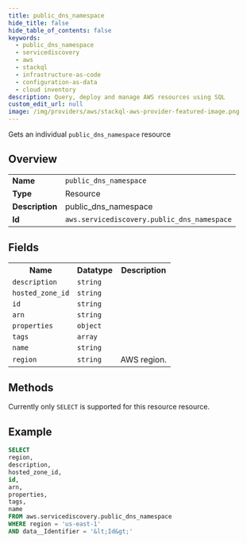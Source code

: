 ```yaml
---
title: public_dns_namespace
hide_title: false
hide_table_of_contents: false
keywords:
  - public_dns_namespace
  - servicediscovery
  - aws
  - stackql
  - infrastructure-as-code
  - configuration-as-data
  - cloud inventory
description: Query, deploy and manage AWS resources using SQL
custom_edit_url: null
image: /img/providers/aws/stackql-aws-provider-featured-image.png
---
```

Gets an individual <code>public_dns_namespace</code> resource

## Overview
<table><tbody>
<tr><td><b>Name</b></td><td><code>public_dns_namespace</code></td></tr>
<tr><td><b>Type</b></td><td>Resource</td></tr>
<tr><td><b>Description</b></td><td>public_dns_namespace</td></tr>
<tr><td><b>Id</b></td><td><code>aws.servicediscovery.public_dns_namespace</code></td></tr>
</tbody></table>

## Fields
<table><tbody>
<tr><th>Name</th><th>Datatype</th><th>Description</th></tr>
<tr><td><code>description</code></td><td><code>string</code></td><td></td></tr>
<tr><td><code>hosted_zone_id</code></td><td><code>string</code></td><td></td></tr>
<tr><td><code>id</code></td><td><code>string</code></td><td></td></tr>
<tr><td><code>arn</code></td><td><code>string</code></td><td></td></tr>
<tr><td><code>properties</code></td><td><code>object</code></td><td></td></tr>
<tr><td><code>tags</code></td><td><code>array</code></td><td></td></tr>
<tr><td><code>name</code></td><td><code>string</code></td><td></td></tr>
<tr><td><code>region</code></td><td><code>string</code></td><td>AWS region.</td></tr>

</tbody></table>

## Methods
Currently only <code>SELECT</code> is supported for this resource resource.





## Example
```sql
SELECT
region,
description,
hosted_zone_id,
id,
arn,
properties,
tags,
name
FROM aws.servicediscovery.public_dns_namespace
WHERE region = 'us-east-1'
AND data__Identifier = '&lt;Id&gt;'
```
